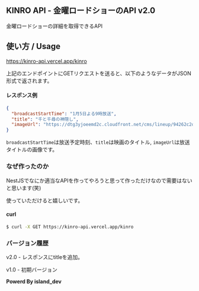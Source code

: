 ## KINRO API - 金曜ロードショーのAPI v2.0

金曜ロードショーの詳細を取得できるAPI

## 使い方 / Usage

https://kinro-api.vercel.app/kinro

上記のエンドポイントにGETリクエストを送ると、以下のようなデータがJSON形式で返されます。

#### レスポンス例

```json
{
  "broadcastStartTime": "1月5日よる9時放送",
  "title": "千と千尋の神隠し",
  "imageUrl": "https://dtg3yjoeemd2c.cloudfront.net/cms/lineup/94262c2dd76bfdbd452b6c13b1dabc6cb6399137.jpg"
}
```

`broadcastStartTime`は放送予定時刻、`title`は映画のタイトル, `imageUrl`は放送タイトルの画像です。

### なぜ作ったのか

NestJSでなにか適当なAPIを作ってやろうと思って作っただけなので需要はないと思います(笑)

使っていただけると嬉しいです。

#### curl

```bash
$ curl -X GET https://kinro-api.vercel.app/kinro
```

### バージョン履歴

v2.0 - レスポンスにtitleを追加。

v1.0 - 初期バージョン

**Powerd By island_dev**
